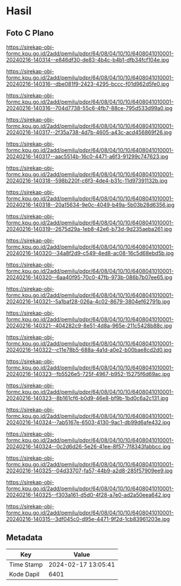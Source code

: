 # Hasil

## Foto C Plano

https://sirekap-obj-formc.kpu.go.id/2add/pemilu/pdpr/64/08/04/10/10/6408041010001-20240216-140314--e846df30-de83-4b4c-b4b1-dfb34fcf104e.jpg

https://sirekap-obj-formc.kpu.go.id/2add/pemilu/pdpr/64/08/04/10/10/6408041010001-20240216-140316--dbe081f9-2423-4295-bccc-f01d962d5fe0.jpg

https://sirekap-obj-formc.kpu.go.id/2add/pemilu/pdpr/64/08/04/10/10/6408041010001-20240216-140316--704d7738-55c6-4fb7-88ce-795d533d99a0.jpg

https://sirekap-obj-formc.kpu.go.id/2add/pemilu/pdpr/64/08/04/10/10/6408041010001-20240216-140317--2f35a738-4d7b-4605-a43c-acd456869f26.jpg

https://sirekap-obj-formc.kpu.go.id/2add/pemilu/pdpr/64/08/04/10/10/6408041010001-20240216-140317--aac5514b-16c0-4471-a6f3-91299c747623.jpg

https://sirekap-obj-formc.kpu.go.id/2add/pemilu/pdpr/64/08/04/10/10/6408041010001-20240216-140318--598b220f-c6f3-4de4-b31c-11d97391132b.jpg

https://sirekap-obj-formc.kpu.go.id/2add/pemilu/pdpr/64/08/04/10/10/6408041010001-20240216-140318--20a15634-9e0c-4049-b49a-5b03b28d6356.jpg

https://sirekap-obj-formc.kpu.go.id/2add/pemilu/pdpr/64/08/04/10/10/6408041010001-20240216-140319--2675d29a-1eb8-42e6-b73d-9d235aeba261.jpg

https://sirekap-obj-formc.kpu.go.id/2add/pemilu/pdpr/64/08/04/10/10/6408041010001-20240216-140320--34a8f2d9-c549-4ed8-ac08-16c5d68ebd5b.jpg

https://sirekap-obj-formc.kpu.go.id/2add/pemilu/pdpr/64/08/04/10/10/6408041010001-20240216-140320--6aa40f95-70c0-47fb-973b-086b7b07ee65.jpg

https://sirekap-obj-formc.kpu.go.id/2add/pemilu/pdpr/64/08/04/10/10/6408041010001-20240216-140321--5a1baf28-026a-4c02-8679-3804ef62791b.jpg

https://sirekap-obj-formc.kpu.go.id/2add/pemilu/pdpr/64/08/04/10/10/6408041010001-20240216-140321--404282c9-8e51-4d8a-965e-211c5428b88c.jpg

https://sirekap-obj-formc.kpu.go.id/2add/pemilu/pdpr/64/08/04/10/10/6408041010001-20240216-140322--c11e78b5-688a-4a1d-a0e2-b00bae8cd2d0.jpg

https://sirekap-obj-formc.kpu.go.id/2add/pemilu/pdpr/64/08/04/10/10/6408041010001-20240216-140323--fb5526e5-725f-4967-b952-15275f6d69ac.jpg

https://sirekap-obj-formc.kpu.go.id/2add/pemilu/pdpr/64/08/04/10/10/6408041010001-20240216-140323--8b161cf6-b0d9-46e8-bf9b-1bd0c6a2c131.jpg

https://sirekap-obj-formc.kpu.go.id/2add/pemilu/pdpr/64/08/04/10/10/6408041010001-20240216-140324--7ab5167e-6503-4130-9ac1-db99d6afe432.jpg

https://sirekap-obj-formc.kpu.go.id/2add/pemilu/pdpr/64/08/04/10/10/6408041010001-20240216-140324--0c2d6d26-5e26-41ee-8f57-7f8343fabbcc.jpg

https://sirekap-obj-formc.kpu.go.id/2add/pemilu/pdpr/64/08/04/10/10/6408041010001-20240216-140325--04d33707-fa57-44b9-a2d8-285f57909ee9.jpg

https://sirekap-obj-formc.kpu.go.id/2add/pemilu/pdpr/64/08/04/10/10/6408041010001-20240216-140325--f303a161-d5d0-4f28-a7e0-ad2a50eea642.jpg

https://sirekap-obj-formc.kpu.go.id/2add/pemilu/pdpr/64/08/04/10/10/6408041010001-20240216-140315--3df045c0-d95e-4471-9f2d-1cb83961203e.jpg


## Metadata

| Key        | Value               |
| ---------- | ------------------- |
| Time Stamp | 2024-02-17 13:05:41 |
| Kode Dapil | 6401                |



